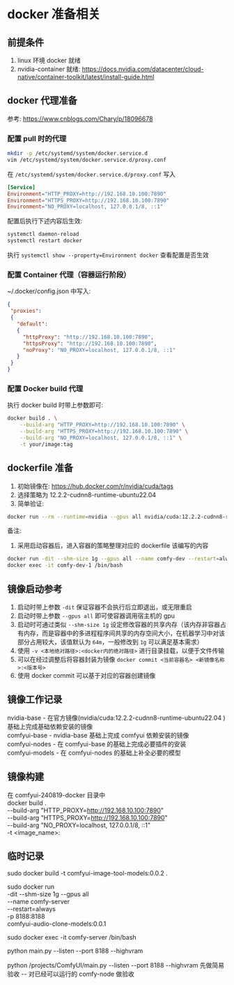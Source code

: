 # docker 准备相关
## 前提条件
1. linux 环境 docker 就绪  
1. nvidia-container 就绪: https://docs.nvidia.com/datacenter/cloud-native/container-toolkit/latest/install-guide.html  

## docker 代理准备
参考: https://www.cnblogs.com/Chary/p/18096678  

### 配置 pull 时的代理
```bash
mkdir -p /etc/systemd/system/docker.service.d
vim /etc/systemd/system/docker.service.d/proxy.conf
```

在 `/etc/systemd/system/docker.service.d/proxy.conf` 写入  
```conf
[Service]
Environment="HTTP_PROXY=http://192.168.10.100:7890"
Environment="HTTPS_PROXY=http://192.168.10.100:7890"
Environment="NO_PROXY=localhost, 127.0.0.1/8, ::1"
```

配置后执行下述内容后生效:  
```bash
systemctl daemon-reload
systemctl restart docker
```

执行 `systemctl show --property=Environment docker` 查看配置是否生效  

### 配置 Container 代理（容器运行阶段）
~/.docker/config.json 中写入:  
```json
{
 "proxies":
 {
   "default":
   {
     "httpProxy": "http://192.168.10.100:7890",
     "httpsProxy": "http://192.168.10.100:7890",
     "noProxy": "NO_PROXY=localhost, 127.0.0.1/8, ::1"
   }
 }
}
```

### 配置 Docker build 代理
执行 docker build 时带上参数即可:  
```bash
docker build . \
    --build-arg "HTTP_PROXY=http://192.168.10.100:7890" \
    --build-arg "HTTPS_PROXY=http://192.168.10.100:7890" \
    --build-arg "NO_PROXY=localhost, 127.0.0.1/8, ::1" \
    -t your/image:tag
```

## dockerfile 准备
1. 初始镜像在: https://hub.docker.com/r/nvidia/cuda/tags  
1. 选择策略为 12.2.2-cudnn8-runtime-ubuntu22.04  
1. 简单验证:  
```bash
docker run --rm --runtime=nvidia --gpus all nvidia/cuda:12.2.2-cudnn8-runtime-ubuntu22.04 nvidia-smi  
```

备注:  
1. 采用启动容器后，进入容器的策略整理对应的 dockerfile 该编写的内容  
```bash
docker run -dit --shm-size 1g --gpus all --name comfy-dev --restart=always nvidia/cuda:12.2.2-cudnn8-runtime-ubuntu22.04
docker exec -it comfy-dev-1 /bin/bash
```

## 镜像启动参考
1. 启动时带上参数 `-dit` 保证容器不会执行后立即退出，或无限重启  
1. 启动时带上参数 `--gpus all` 即可使容器调用宿主机的 gpu  
1. 启动时可通过类似 `--shm-size 1g` 设定修改容器的共享内存（该内存非容器占有内存，而是容器中的多进程程序间共享的内存空间大小，在机器学习中对该部分占用较大，该值默认为 `64m`，一般修改到 `1g` 可以满足基本需求）  
1. 使用 `-v <本地绝对路径>:<docker内的绝对路径>` 进行目录挂载，以便于文件传输  
1. 可以在经过调整后将容器封装为镜像 `docker commit <当前容器名> <新镜像名称>:<版本号>`  
1. 使用 docker commit <containerId> <imageName> 可以基于对应的容器创建镜像  

## 镜像工作记录
nvidia-base - 在官方镜像(nvidia/cuda:12.2.2-cudnn8-runtime-ubuntu22.04 )基础上完成基础依赖安装的镜像  
comfyui-base - nvidia-base 基础上完成 comfyui 依赖安装的镜像  
comfyui-nodes - 在 comfyui-base 的基础上完成必要插件的安装  
comfyui-models - 在 comfyui-nodes 的基础上补全必要的模型  

## 镜像构建
在 comfyui-240819-docker 目录中  
docker build . \
    --build-arg "HTTP_PROXY=http://192.168.10.100:7890" \
    --build-arg "HTTPS_PROXY=http://192.168.10.100:7890" \
    --build-arg "NO_PROXY=localhost, 127.0.0.1/8, ::1" \
    -t <image_name>:<tag>

## 临时记录
sudo docker build -t comfyui-image-tool-models:0.0.2 .

sudo docker run \
  -dit --shm-size 1g --gpus all \
  --name comfy-server \
  --restart=always \
  -p 8188:8188 \
  comfyui-audio-clone-models:0.0.1

sudo docker exec -it comfy-server /bin/bash

python main.py --listen --port 8188 --highvram

python /projects/ComfyUI/main.py --listen --port 8188 --highvram
先做简易验收 -- 对已经可以运行的 comfy-node 做验收
